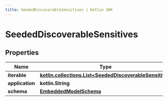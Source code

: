 ```yaml
---
title: SeededDiscoverableSensitives | Kotlin SDK
---
```



# SeededDiscoverableSensitives

## Properties
Name | Type | Description | Notes
------------ | ------------- | ------------- | -------------
**iterable** | [**kotlin.collections.List&lt;SeededDiscoverableSensitive&gt;**](SeededDiscoverableSensitive) |  | 
**application** | **kotlin.String** |  | 
**schema** | [**EmbeddedModelSchema**](EmbeddedModelSchema) |  |  [optional]



